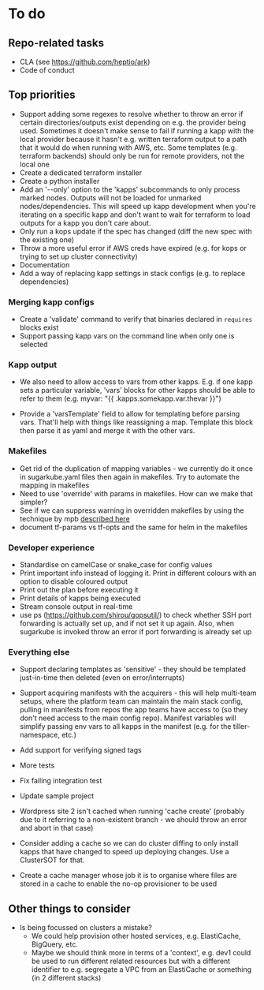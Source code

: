 # To do
## Repo-related tasks
* CLA (see https://github.com/heptio/ark)
* Code of conduct

## Top priorities
* Support adding some regexes to resolve whether to throw an error if certain directories/outputs exist
  depending on e.g. the provider being used. Sometimes it doesn't make sense to fail if running a 
  kapp with the local provider because it hasn't e.g. written terraform output to a path that it 
  would do when running with AWS, etc. Some templates (e.g. terraform backends) should only be run for 
  remote providers, not the local one
* Create a dedicated terraform installer
* Create a python installer
* Add an '--only' option to the 'kapps' subcommands to only process marked nodes. Outputs will not be loaded
  for unmarked nodes/dependencies. This will speed up kapp development when you're iterating on a specific
  kapp and don't want to wait for terraform to load outputs for a kapp you don't care about. 
* Only run a kops update if the spec has changed (diff the new spec with the existing one)
* Throw a more useful error if AWS creds have expired (e.g. for kops or trying to set up cluster connectivity)
* Documentation
* Add a way of replacing kapp settings in stack configs (e.g. to replace dependencies)
  
### Merging kapp configs
* Create a 'validate' command to verify that binaries declared in `requires` blocks exist
* Support passing kapp vars on the command line when only one is selected

### Kapp output
* We also need to allow access to vars from other kapps. E.g. if one kapp sets a particular variable, 
  'vars' blocks for other kapps should be able to refer to them (e.g. myvar: "{{ .kapps.somekapp.var.thevar }}")

* Provide a 'varsTemplate' field to allow for templating before parsing vars. That'll help with things like reassigning
  a map. Template this block then parse it as yaml and merge it with the other vars.

### Makefiles
* Get rid of the duplication of mapping variables - we currently do it once in sugarkube.yaml files then
  again in makefiles. Try to automate the mapping in makefiles
* Need to use 'override' with params in makefiles. How can we make that simpler?
* See if we can suppress warning in overridden makefiles by using the technique
  by mpb [described here](https://stackoverflow.com/questions/11958626/make-file-warning-overriding-commands-for-target)
* document  tf-params vs tf-opts and the same for helm in the makefiles

### Developer experience
* Standardise on camelCase or snake_case for config values
* Print important info instead of logging it. Print in different colours with an option to disable coloured output
* Print out the plan before executing it
* Print details of kapps being executed
* Stream console output in real-time
* use ps (https://github.com/shirou/gopsutil/) to check whether SSH port forwarding is actually set up, and 
  if not set it up again. Also, when sugarkube is invoked throw an error if port forwarding is already set up
  
### Everything else
* Support declaring templates as 'sensitive' - they should be templated just-in-time then deleted (even on error/interrupts)

* Support acquiring manifests with the acquirers - this will help multi-team setups, where the platform team can 
  maintain the main stack config, pulling in manifests from repos the app teams have access to (so they don't need
  access to the main config repo). Manifest variables will simplify passing env vars to all kapps in the manifest
  (e.g. for the tiller-namespace, etc.)

* Add support for verifying signed tags
* More tests 
* Fix failing integration test

* Update sample project
* Wordpress site 2 isn't cached when running 'cache create' (probably due to it referring to a non-existent branch - 
  we should throw an error and abort in that case)

* Consider adding a cache so we can do cluster diffing to only install kapps that have changed to speed up
  deploying changes. Use a ClusterSOT for that.
* Create a cache manager whose job it is to organise where files are stored in a cache to enable the no-op provisioner to be used

## Other things to consider
* Is being focussed on clusters a mistake? 
    * We could help provision other hosted services, e.g. ElastiCache, BigQuery, etc. 
    * Maybe we should think more in terms of a 'context', e.g. dev1 could be used to run different related
      resources but with a different identifier to e.g. segregate a VPC from an ElastiCache or something (in 2 
      different stacks)
  